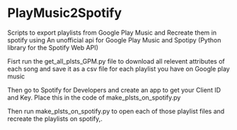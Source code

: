# PlayMusic2Spotify
Scripts to export playlists from Google Play Music and Recreate them in spotify using An unofficial api for Google Play Music and Spotipy (Python library for the Spotify Web API)

Fisrt run the get_all_plsts_GPM.py file to download all relevent attributes of each song  and save it as a csv file for each playlist you have on Google play music

Then go to Spotify for Developers and create an app to get your Client ID and Key. Place this in the code of make_plsts_on_spotify.py

Then run make_plsts_on_spotify.py to open each of those playlist files and recreate the playlists on spotify,.

